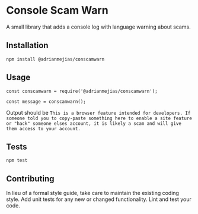 Console Scam Warn
=========

A small library that adds a console log with language warning about scams.

## Installation

  `npm install @adrianmejias/conscamwarn`

## Usage

    const conscamwarn = require('@adrianmejias/conscamwarn');

    const message = conscamwarn();
  
  
  Output should be `This is a browser feature intended for developers. If someone told you to copy-paste something here to enable a site feature or "hack" someone elses account, it is likely a scam and will give them access to your account.`


## Tests

  `npm test`

## Contributing

In lieu of a formal style guide, take care to maintain the existing coding style. Add unit tests for any new or changed functionality. Lint and test your code.